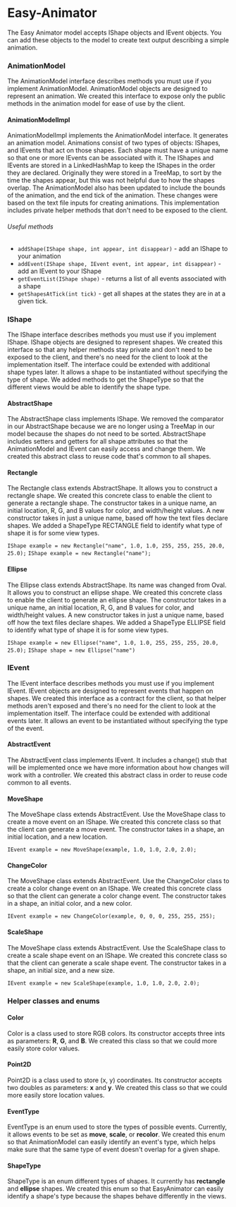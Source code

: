# Easy-Animator

The Easy Animator model accepts IShape objects and IEvent objects. You can add these objects 
to the model to create text output describing a simple animation.

### AnimationModel
The AnimationModel interface describes methods you must use if you implement AnimationModel. 
AnimationModel objects are designed to represent an animation. We created this interface to expose
only the public methods in the animation model for ease of use by the client.

#### AnimationModelImpl
AnimationModelImpl implements the AnimationModel interface. It generates an animation model. 
Animations consist of two types of objects: IShapes, and IEvents that act on those shapes. 
Each shape must have a unique name so that one or more IEvents can be associated with it. The 
IShapes and IEvents are stored in a LinkedHashMap to keep the IShapes in the order they are 
declared. Originally they were stored in a TreeMap, to sort by the time the shapes appear, but this
was not helpful due to how the shapes overlap. The AnimationModel also has been updated to include
the bounds of the animation, and the end tick of the animation. These changes were based on the text
file inputs for creating animations. This implementation includes private helper methods that don't 
need to be exposed to the client.
###### Useful methods
* `addShape(IShape shape, int appear, int disappear)` - add an IShape to your animation
* `addEvent(IShape shape, IEvent event, int appear, int disappear)` - add an IEvent to your IShape
* `getEventList(IShape shape)` - returns a list of all events associated with a shape
* `getShapesAtTick(int tick)` - get all shapes at the states they are in at a given tick.

### IShape 
The IShape interface describes methods you must use if you implement IShape. IShape objects are 
designed to represent shapes.  We created this interface so that any helper methods stay private 
and don't need to be exposed to the client, and there's no need for the client to look at the 
implementation itself. The interface could be extended with additional shape types later. It allows
a shape to be instantiated without specifying the type of shape. We added methods to get the 
ShapeType so that the different views would be able to identify the shape type.

#### AbstractShape 
The AbstractShape class implements IShape. We removed the comparator in our AbstractShape because we
are no longer using a TreeMap in our model because the shapes do not need to be sorted. 
AbstractShape includes setters and getters for all shape attributes so that the AnimationModel and 
IEvent can easily access and change them. We created this abstract class to reuse code that's common 
to all shapes. 

#### Rectangle
The Rectangle class extends AbstractShape. It allows you to construct a rectangle shape. We created
this concrete class to enable the client to generate a rectangle shape. The constructor takes
in a unique name, an initial location, R, G, and B values for color, and width/height values. A new 
constructor takes in just a unique name, based off how the text files declare shapes. We added a 
ShapeType RECTANGLE field to identify what type of shape it is for some view types.

`IShape example = new Rectangle("name", 1.0, 1.0, 255, 255, 255, 20.0, 25.0);`
`IShape example = new Rectangle("name");`

#### Ellipse
The Ellipse class extends AbstractShape. Its name was changed from Oval. It allows you to construct 
an ellipse shape. We created this concrete class to enable the client to generate an ellipse shape. 
The constructor takes in a unique name, an initial location, R, G, and B values for color, and 
width/height values. A new constructor takes in just a unique name, based off how the text files 
declare shapes. We added a ShapeType ELLIPSE field to identify what type of shape it is for some 
view types.

`IShape example = new Ellipse("name", 1.0, 1.0, 255, 255, 255, 20.0, 25.0);`
`IShape shape = new Ellipse("name")`

### IEvent
The IEvent interface describes methods you must use if you implement IEvent. IEvent objects are
designed to represent events that happen on shapes. We created this interface as a contract for 
the client, so that helper methods aren't exposed and there's no need for the client to look at 
the implementation itself. The interface could be extended with additional events later. It allows
an event to be instantiated without specifying the type of the event. 

#### AbstractEvent
The AbstractEvent class implements IEvent. It includes a change() stub that will be implemented once 
we have more information about how changes will work with a controller. We created this abstract 
class in order to reuse code common to all events. 

#### MoveShape
The MoveShape class extends AbstractEvent. Use the MoveShape class to create a move event on an
IShape. We created this concrete class so that the client can generate a move event. The constructor 
takes in a shape, an initial location, and a new location.

`IEvent example = new MoveShape(example, 1.0, 1.0, 2.0, 2.0);`

#### ChangeColor
The MoveShape class extends AbstractEvent. Use the ChangeColor class to create a color change event
on an IShape. We created this concrete class so that the client can generate a color
change event. The constructor takes in a shape, an initial color, and a new color.

`IEvent example = new ChangeColor(example, 0, 0, 0, 255, 255, 255);`

#### ScaleShape
The MoveShape class extends AbstractEvent. Use the ScaleShape class to create a scale shape event
on an IShape. We created this concrete class so that the client can generate a scale shape event.
The constructor takes in a shape, an initial size, and a new size.

`IEvent example = new ScaleShape(example, 1.0, 1.0, 2.0, 2.0);`

### Helper classes and enums
#### Color
Color is a class used to store RGB colors. Its constructor accepts three ints as parameters: 
**R**, **G**, and **B**. We created this class so that we could more easily store color values. 

#### Point2D
Point2D is a class used to store (x, y) coordinates. Its constructor accepts two doubles as 
parameters: **x** and **y**. We created this class so that we could more easily store location 
values.

#### EventType
EventType is an enum used to store the types of possible events. Currently, it allows events to be
set as **move**, **scale**, or **recolor**. We created this enum so that AnimationModel can easily 
identify an event's type, which helps make sure that the same type of event doesn't overlap for
a given shape. 

#### ShapeType
ShapeType is an enum different types of shapes. It currently has **rectangle** and **ellipse** 
shapes. We created this enum so that EasyAnimator can easily identify a shape's type because the 
shapes behave differently in the views.